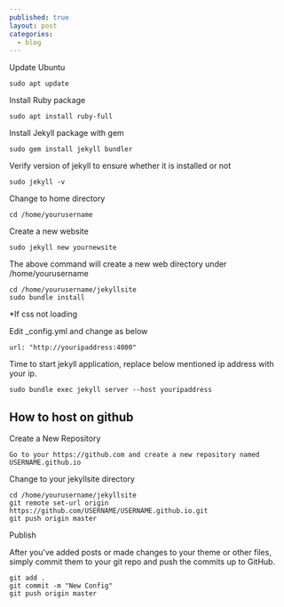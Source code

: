 ```yaml
---
published: true
layout: post
categories:
  - blog
---
```

Update Ubuntu

	sudo apt update

Install Ruby package

    sudo apt install ruby-full

Install Jekyll package with gem

	sudo gem install jekyll bundler

Verify version of jekyll to ensure whether it is installed or not

	sudo jekyll -v

Change to home directory

	cd /home/yourusername

Create a new website

	sudo jekyll new yournewsite

The above command will create a new web directory under /home/yourusername

	cd /home/yourusername/jekyllsite
	sudo bundle install

*If css not loading

Edit _config.yml and change as below

	url: "http://youripaddress:4000"

Time to start jekyll application, replace below mentioned ip address with your ip.

	sudo bundle exec jekyll server --host youripaddress

## How to host on github

Create a New Repository

    Go to your https://github.com and create a new repository named USERNAME.github.io

Change to your jekyllsite directory

    cd /home/yourusername/jekyllsite
    git remote set-url origin https://github.com/USERNAME/USERNAME.github.io.git
    git push origin master

Publish

After you've added posts or made changes to your theme or other files, simply commit them to your git repo and push the commits up to GitHub.

    git add .
    git commit -m "New Config"
    git push origin master 



